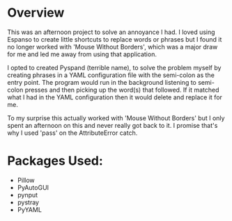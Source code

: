 # Overview
This was an afternoon project to solve an annoyance I had. I loved using Espanso to create little shortcuts to replace words or phrases but I found it no longer worked with 'Mouse Without Borders', which was a major draw for me and led me away from using that application.

I opted to created Pyspand (terrible name), to solve the problem myself by creating phrases in a YAML configuration file with the semi-colon as the entry point. The program would run in the background listening to semi-colon presses and then picking up the word(s) that followed. If it matched what I had in the YAML configuration then it would delete and replace it for me.

To my surprise this actually worked with 'Mouse Without Borders' but I only spent an afternoon on this and never really got back to it. I promise that's why I used 'pass' on the AttributeError catch.

# Packages Used:
- Pillow
- PyAutoGUI
- pynput
- pystray
- PyYAML